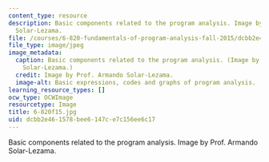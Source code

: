 ```yaml
---
content_type: resource
description: Basic components related to the program analysis. Image by Prof. Armando
  Solar-Lezama.
file: /courses/6-820-fundamentals-of-program-analysis-fall-2015/dcbb2e461578bee6147ce7c156ee6c17_6-820f15.jpg
file_type: image/jpeg
image_metadata:
  caption: Basic components related to the program analysis. (Image by Prof. Armando
    Solar-Lezama.)
  credit: Image by Prof. Armando Solar-Lezama.
  image-alt: Basic expressions, codes and graphs of program analysis.
learning_resource_types: []
ocw_type: OCWImage
resourcetype: Image
title: 6-820f15.jpg
uid: dcbb2e46-1578-bee6-147c-e7c156ee6c17
---
```

Basic components related to the program analysis. Image by Prof. Armando Solar-Lezama.

